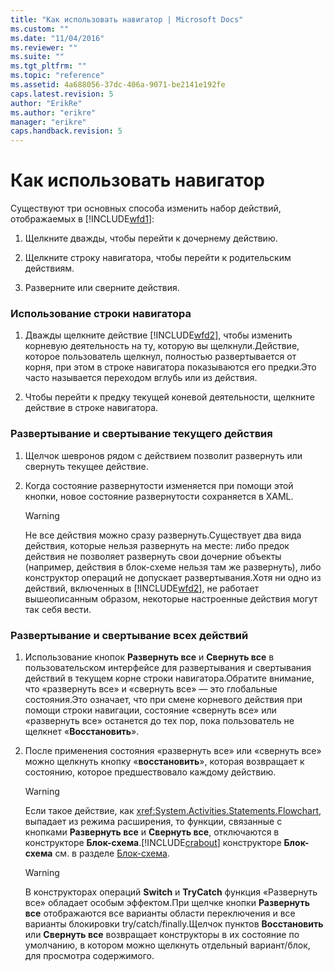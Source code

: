 ```yaml
---
title: "Как использовать навигатор | Microsoft Docs"
ms.custom: ""
ms.date: "11/04/2016"
ms.reviewer: ""
ms.suite: ""
ms.tgt_pltfrm: ""
ms.topic: "reference"
ms.assetid: 4a688056-37dc-406a-9071-be2141e192fe
caps.latest.revision: 5
author: "ErikRe"
ms.author: "erikre"
manager: "erikre"
caps.handback.revision: 5
---
```

# Как использовать навигатор
Существуют три основных способа изменить набор действий, отображаемых в [!INCLUDE[wfd1](../workflow-designer/includes/wfd1_md.md)]:  
  
1.  Щелкните дважды, чтобы перейти к дочернему действию.  
  
2.  Щелкните строку навигатора, чтобы перейти к родительским действиям.  
  
3.  Разверните или сверните действия.  
  
### Использование строки навигатора  
  
1.  Дважды щелкните действие [!INCLUDE[wfd2](../workflow-designer/includes/wfd2_md.md)], чтобы изменить корневую деятельность на ту, которую вы щелкнули.Действие, которое пользователь щелкнул, полностью развертывается от корня, при этом в строке навигатора показываются его предки.Это часто называется переходом вглубь или из действия.  
  
2.  Чтобы перейти к предку текущей коневой деятельности, щелкните действие в строке навигатора.  
  
### Развертывание и свертывание текущего действия  
  
1.  Щелчок шевронов рядом с действием позволит развернуть или свернуть текущее действие.  
  
2.  Когда состояние развернутости изменяется при помощи этой кнопки, новое состояние развернутости сохраняется в XAML.  
  
    > [!WARNING]
    >  Не все действия можно сразу развернуть.Существует два вида действия, которые нельзя развернуть на месте: либо предок действия не позволяет развернуть свои дочерние объекты \(например, действия в блок\-схеме нельзя там же развернуть\), либо конструктор операций не допускает развертывания.Хотя ни одно из действий, включенных в [!INCLUDE[wfd2](../workflow-designer/includes/wfd2_md.md)], не работает вышеописанным образом, некоторые настроенные действия могут так себя вести.  
  
### Развертывание и свертывание всех действий  
  
1.  Использование кнопок **Развернуть все** и **Свернуть все** в пользовательском интерфейсе для развертывания и свертывания действий в текущем корне строки навигатора.Обратите внимание, что «развернуть все» и «свернуть все» — это глобальные состояния.Это означает, что при смене корневого действия при помощи строки навигации, состояние «свернуть все» или «развернуть все» останется до тех пор, пока пользователь не щелкнет «**Восстановить**».  
  
2.  После применения состояния «развернуть все» или «свернуть все» можно щелкнуть кнопку «**восстановить**», которая возвращает к состоянию, которое предшествовало каждому действию.  
  
    > [!WARNING]
    >  Если такое действие, как <xref:System.Activities.Statements.Flowchart>, выпадает из режима расширения, то функции, связанные с кнопками **Развернуть все** и **Свернуть все**, отключаются в конструкторе **Блок\-схема**.[!INCLUDE[crabout](../test/includes/crabout_md.md)] конструкторе **Блок\-схема** см. в разделе [Блок\-схема](../workflow-designer/flowchart-activity-designer.md).  
  
    > [!WARNING]
    >  В конструкторах операций **Switch** и **TryCatch** функция «Развернуть все» обладает особым эффектом.При щелчке кнопки **Развернуть все** отображаются все варианты области переключения и все варианты блокировки try\/catch\/finally.Щелчок пунктов **Восстановить** или **Свернуть все** возвращает конструкторы в их состояние по умолчанию, в котором можно щелкнуть отдельный вариант\/блок, для просмотра содержимого.